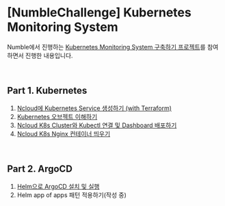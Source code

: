 # [NumbleChallenge] Kubernetes Monitoring System
Numble에서 진행하는 [Kubernetes Monitoring System 구축하기 프로젝트](https://www.numble.it/deepdive/37)를 참여하면서 진행한 내용입니다.

<br>

## Part 1. Kubernetes
1. [Ncloud에 Kubernetes Service 생성하기 (with Terraform)](https://blog.mustnot.dev/ncloud-create-kubernetes-cluster-with-terraform)
2. [Kubernetes 오브젝트 이해하기](https://blog.mustnot.dev/kubernetes-objects-summarize)
3. [Ncloud K8s Cluster와 Kubectl 연결 및 Dashboard 배포하기](https://blog.mustnot.dev/ncloud-kubernetes-cluster-deploy-dashboard)
4. [Ncloud K8s Nginx 컨테이너 띄우기](https://blog.mustnot.dev/ncloud-kubernetes-apply-nginx-service-and-load-balancer)

<br>

## Part 2. ArgoCD
1. [Helm으로 ArgoCD 설치 및 실행](https://blog.mustnot.dev/ncloud-kubernetes-install-argocd-using-helm)
2. Helm app of apps 패턴 적용하기(작성 중)

